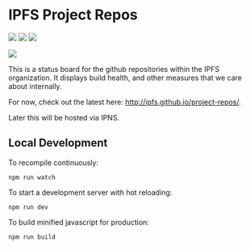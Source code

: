 # IPFS Project Repos

[![](https://img.shields.io/badge/made%20by-Protocol%20Labs-blue.svg?style=flat-square)](http://ipn.io)
[![](https://img.shields.io/badge/project-IPFS-blue.svg?style=flat-square)](http://ipfs.io/)
[![](https://img.shields.io/badge/freejs-%23ipfs-blue.svg?style=flat-square)](http://webchat.freenode.net/?channels=%23ipfs)

![](https://cdn.rawgit.com/jbenet/contribute-ipfs-gif/master/img/contribute.gif)

This is a status board for the github repositories within the IPFS organization.
It displays build health, and other measures that we care about internally.

For now, check out the latest here: <http://ipfs.github.io/project-repos/>.

Later this will be hosted via IPNS.

## Local Development

To recompile continuously:

    npm run watch

To start a development server with hot reloading:

    npm run dev

To build minified javascript for production:

    npm run build
